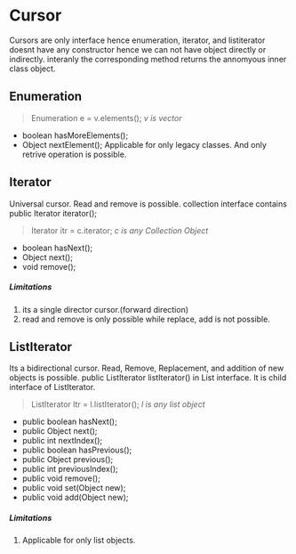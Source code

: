 # Cursor

Cursors are only interface hence enumeration, iterator, and listiterator doesnt have any constructor hence we can not have object directly or indirectly. interanly the corresponding method returns the annomyous inner class object.

## Enumeration

> Enumeration e = v.elements();
> _v is vector_

- boolean hasMoreElements();
- Object nextElement();
  Applicable for only legacy classes. And only retrive operation is possible.

## Iterator

Universal cursor. Read and remove is possible.
collection interface contains public Iterator iterator();

> Iterator itr = c.iterator;
> _c is any Collection Object_

- boolean hasNext();
- Object next();
- void remove();

##### Limitations

1. its a single director cursor.(forward direction)
2. read and remove is only possible while replace, add is not possible.

## ListIterator

Its a bidirectional cursor. Read, Remove, Replacement, and addition of new objects is possible.
public ListIterator listIterator() in List interface. It is child interface of ListIterator.

> ListIterator ltr = l.listIterator();
> _l is any list object_

- public boolean hasNext();
- public Object next();
- public int nextIndex();
- public boolean hasPrevious();
- public Object previous();
- public int previousIndex();
- public void remove();
- public void set(Object new);
- public void add(Object new);

##### Limitations

1. Applicable for only list objects.
